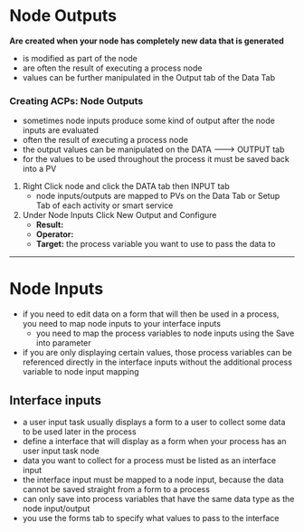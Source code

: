 # Node Outputs
**Are created when your node has completely new data that is generated**
- is modified as part of the node
- are often the result of executing a process node
- values can be further manipulated in the Output tab of the Data Tab

### Creating ACPs: Node Outputs
- sometimes node inputs produce some kind of output after the node inputs are evaluated
- often the result of executing a process node
- the output values can be manipulated on the DATA ---> OUTPUT tab
- for the values to be used throughout the process it must be saved back into a PV
1. Right Click node and click the DATA tab then INPUT tab
    - node inputs/outputs are mapped to PVs on the Data Tab or Setup Tab of each activity or smart service
2. Under Node Inputs Click New Output and Configure
    - **Result:** 
    - **Operator:**
    - **Target:** the process variable you want to use to pass the data to


---





# Node Inputs
- if you need to edit data on a form that will then be used in a process, you need to map node inputs to your interface inputs
    - you need to map the process variables to node inputs using the Save into parameter
- if you are only displaying certain values, those process variables can be referenced directly in the interface inputs without the additional process variable to node input mapping

## Interface inputs
- a user input task usually displays a form to a user to collect some data to be used later in the process 
- define a interface that will display as a form when your process has an user input task node
- data you want to collect for a process must be listed as an interface input
- the interface input must be mapped to a node input, because the data cannot be saved straight from a form to a process
- can only save into process variables that have the same data type as the node input/output
- you use the forms tab to specify what values to pass to the interface